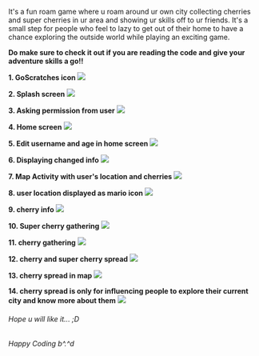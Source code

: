 It's a fun roam game where u roam around ur own city collecting cherries and super cherries in ur area and showing ur skills off to ur friends. It's a small step for people who feel to lazy to get out of their home to have a chance exploring the outside world while playing an exciting game.

**Do make sure to check it out if you are reading the code and give your adventure skills a go!!**

**1. GoScratches icon**
![](output/output14.jpeg)

**2. Splash screen**
![](output/output1.jpeg)

**3. Asking permission from user**
![](output/output2.jpeg)

**4. Home screen**
![](output/output3.jpeg)

**5. Edit username and age in home screen**
![](output/output4.jpeg)

**6. Displaying changed info**
![](output/output5.jpeg)

**7. Map Activity with user's location and cherries**
![](output/output6.jpeg)

**8. user location displayed as mario icon**
![](output/output7.jpeg)

**9. cherry info**
![](output/output8.jpeg)

**10. Super cherry gathering**
![](output/output9.jpeg)

**11. cherry gathering**
![](output/output10.jpeg)

**12. cherry and super cherry spread**
![](output/output11.jpeg)

**13. cherry spread in map**
![](output/output12.jpeg)

**14. cherry spread is only for influencing people to explore their current city and know more about them**
![](output/output13.jpeg)

######  Hope u will like it... ;D
######  Happy Coding b^.^d
